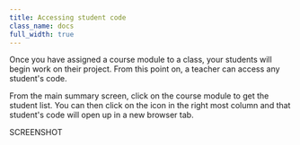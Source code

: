 ```yaml
---
title: Accessing student code
class_name: docs
full_width: true
---
```


Once you have assigned a course module to a class, your students will begin work on their project. From this point on, a teacher can access any student's code. 

From the main summary screen, click on the course module to get the student list. You can then click on the icon in the right most column and that student's code will open up in a new browser tab.

SCREENSHOT

